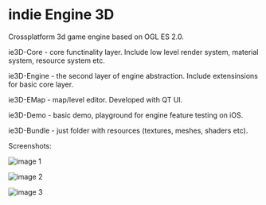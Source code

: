 indie Engine 3D
=======

Crossplatform 3d game engine based on OGL ES 2.0.

ie3D-Core - core functinality layer. Include low level render system, material system, resource system etc.

ie3D-Engine - the second layer of engine abstraction. Include extensinsions for basic core layer.

ie3D-EMap - map/level editor. Developed with QT UI. 

ie3D-Demo - basic demo, playground for engine feature testing on iOS. 

ie3D-Bundle - just folder with resources (textures, meshes, shaders etc).

Screenshots:

![image 1](https://github.com/codeoneclick/indieEngine3D/blob/develop/ie3D-Doc/Screenshots/ScreenShot01.png)

![image 2](https://github.com/codeoneclick/indieEngine3D/blob/develop/ie3D-Doc/Screenshots/ScreenShot02.png)

![image 3](https://github.com/codeoneclick/indieEngine3D/blob/develop/ie3D-Doc/Screenshots/ScreenShot03.png)

